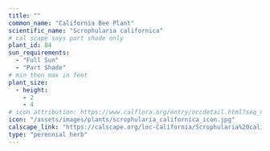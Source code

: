 ```yaml
---
title: ""
common_name: "California Bee Plant"
scientific_name: "Scrophularia californica"
# cal scape says part shade only
plant_id: 84
sun_requirements:
  - "Full Sun"
  - "Part Shade"
# min then max in feet
plant_size:
  - height: 
    - 2
    - 4
# icon attribution: https://www.calflora.org/entry/occdetail.html?seq_num=mu297 
icon: "/assets/images/plants/scrophularia_californica_icon.jpg" 
calscape_link: "https://calscape.org/loc-California/Scrophularia%20californica%20(Bee%20Plant)"
type: "perennial herb"
---
```


